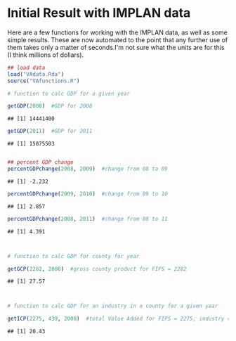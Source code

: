 Initial Result with IMPLAN data
========================================================

Here are a few functions for working with the IMPLAN data, as well as some simple results. These are now automated to the point that any further use of them takes only a matter of seconds.I'm not sure what the units are for this (I think millions of dollars).


```r
## load data
load("VAdata.Rda")
source("VAfunctions.R")

# function to calc GDP for a given year

getGDP(2008)  #GDP for 2008
```

```
## [1] 14441400
```

```r
getGDP(2011)  #GDP for 2011
```

```
## [1] 15075503
```

```r

## percent GDP change
percentGDPchange(2008, 2009)  #change from 08 to 09
```

```
## [1] -2.232
```

```r
percentGDPchange(2009, 2010)  #change from 09 to 10
```

```
## [1] 2.857
```

```r
percentGDPchange(2008, 2011)  #change from 08 to 11
```

```
## [1] 4.391
```

```r


# function to calc GDP for county for year

getGCP(2282, 2008)  #gross county product for FIPS = 2282
```

```
## [1] 27.57
```

```r


# function to calc GDP for an industry in a county for a given year

getICP(2275, 439, 2008)  #total Value Added for FIPS = 2275, industry = 439
```

```
## [1] 20.43
```

```r

```



